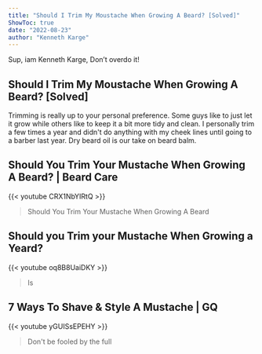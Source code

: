 ```yaml
---
title: "Should I Trim My Moustache When Growing A Beard? [Solved]"
ShowToc: true 
date: "2022-08-23"
author: "Kenneth Karge" 
---
```


Sup, iam Kenneth Karge, Don’t overdo it!
## Should I Trim My Moustache When Growing A Beard? [Solved]
Trimming is really up to your personal preference. Some guys like to just let it grow while others like to keep it a bit more tidy and clean. I personally trim a few times a year and didn't do anything with my cheek lines until going to a barber last year. Dry beard oil is our take on beard balm.

## Should You Trim Your Mustache When Growing A Beard? | Beard Care
{{< youtube CRX1NbYIRtQ >}}
>Should You Trim Your Mustache When Growing A Beard

## Should you Trim your Mustache When Growing a Yeard?
{{< youtube oq8B8UaiDKY >}}
>Is 

## 7 Ways To Shave & Style A Mustache | GQ
{{< youtube yGUISsEPEHY >}}
>Don't be fooled by the full 

